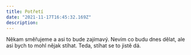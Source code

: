 ```yaml
---
title: Potřetí
date: "2021-11-17T16:45:32.169Z"
description: 
---
```


Někam směřujeme a asi to bude zajímavý. Nevím co budu dnes dělat, ale asi bych to mohl nějak stíhat. Teda, stíhat se to jistě dá.
